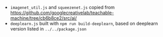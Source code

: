 - `imagenet_util.js` and `squeezenet.js` copied from https://github.com/googlecreativelab/teachable-machine/tree/cb6b8ce2/src/ai/
- `deeplearn.js` built with `npm run build-deeplearn`, based on deeplearn version listed in `../../package.json`

